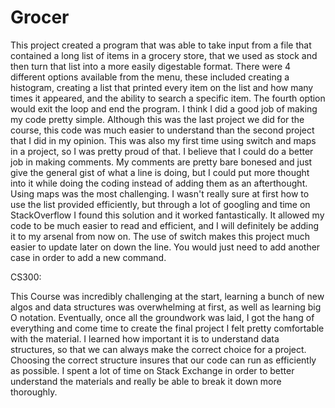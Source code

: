 # Grocer
This project created a program that was able to take input from a file that contained a long list of items in a grocery store, that we used as stock and then turn that list into a more easily digestable format. There were 4 different options available from the menu, these included creating a histogram, creating a list that printed every item on the list and how many times it appeared, and the ability to search a specific item. The fourth option would exit the loop and end the program. 
I think I did a good job of making my code pretty simple. Although this was the last project we did for the course, this code was much easier to understand than the second project that I did in my opinion. This was also my first time using switch and maps in a project, so I was pretty proud of that.
I believe that I could do a better job in making comments. My comments are pretty bare bonesed and just give the general gist of what a line is doing, but I could put more thought into it while doing the coding instead of adding them as an afterthought.
Using maps was the most challenging. I wasn't really sure at first how to use the list provided efficiently, but through a lot of googling and time on StackOverflow I found this solution and it worked fantastically. It allowed my code to be much easier to read and efficient, and I will definitely be adding it to my arsenal from now on.
The use of switch makes this project much easier to update later on down the line. You would just need to add another case in order to add a new command.


CS300:

This Course was incredibly challenging at the start, learning a bunch of new algos and data structures was overwhelming at first, as well as learning big O notation. Eventually, once all the groundwork was laid, I got the hang of everything and come time to create the final project I felt pretty comfortable with the material. I learned how important it is to understand data structures, so that we can always make the correct choice for a project. Choosing the correct structure insures that our code can run as efficiently as possible. I spent a lot of time on Stack Exchange in order to better understand the materials and really be able to break it down more thoroughly. 
